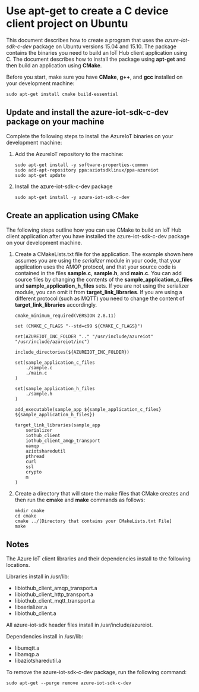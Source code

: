 # Use apt-get to create a C device client project on Ubuntu

This document describes how to create a program that uses the *azure-iot-sdk-c-dev* package on Ubuntu versions 15.04  and 15.10. The package contains the binaries you need to build an IoT Hub client application using C. The document describes how to install the package using **apt-get** and then build an application using **CMake**.

Before you start, make sure you have **CMake**, **g++**, and **gcc** installed on your development machine:

```Shell
sudo apt-get install cmake build-essential
```

## Update and install the azure-iot-sdk-c-dev package on your machine

Complete the following steps to install the AzureIoT binaries on your development machine:

1. Add the AzureIoT repository to the machine:

    ```Shell
    sudo apt-get install -y software-properties-common
    sudo add-apt-repository ppa:aziotsdklinux/ppa-azureiot
    sudo apt-get update
    ```

2. Install the azure-iot-sdk-c-dev package

    ```Shell
    sudo apt-get install -y azure-iot-sdk-c-dev
    ```

## Create an application using CMake

The following steps outline how you can use CMake to build an IoT Hub client application after you have installed the azure-iot-sdk-c-dev package on your development machine.

1. Create a CMakeLists.txt file for the application. The example shown here assumes you are using the *serializer* module in your code, that your application uses the AMQP protocol, and that your source code is contained in the files **sample.c**, **sample.h**, and **main.c**. You can add source files by changing the contents of the **sample_application_c_files** and **sample_application_h_files** sets. If you are not using the serializer module, you can omit it from **target_link_libraries**. If you are using a different protocol (such as MQTT) you need to change the content of **target_link_libraries** accordingly.

    ```Shell
    cmake_minimum_required(VERSION 2.8.11)

    set (CMAKE_C_FLAGS "--std=c99 ${CMAKE_C_FLAGS}")

    set(AZUREIOT_INC_FOLDER ".." "/usr/include/azureiot" "/usr/include/azureiot/inc")

    include_directories(${AZUREIOT_INC_FOLDER})

    set(sample_application_c_files
        ./sample.c
        ./main.c
    )

    set(sample_application_h_files
        ./sample.h
    )

    add_executable(sample_app ${sample_application_c_files} ${sample_application_h_files})

    target_link_libraries(sample_app
        serializer
        iothub_client
        iothub_client_amqp_transport
        uamqp
        aziotsharedutil
        pthread
        curl
        ssl
        crypto
        m
    )
    ```

2. Create a directory that will store the make files that CMake creates and then run the **cmake** and **make** commands as follows:

    ```Shell
    mkdir cmake
    cd cmake
    cmake ../[Directory that contains your CMakeLists.txt File]
    make
    ```

## Notes

The Azure IoT client libraries and their dependencies install to the following locations.

Libraries install in /usr/lib:

* libiothub_client_amqp_transport.a
* libiothub_client_http_transport.a
* libiothub_client_mqtt_transport.a
* libserializer.a
* libiothub_client.a

All azure-iot-sdk header files install in /usr/include/azureiot.

Dependencies install in /usr/lib:

* libumqtt.a
* libamqp.a
* libaziotsharedutil.a

To remove the azure-iot-sdk-c-dev package, run the following command:

```Shell
sudo apt-get --purge remove azure-iot-sdk-c-dev
```
